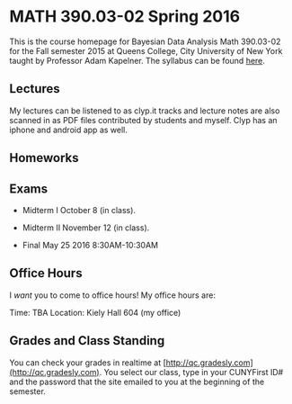 # MATH 390.03-02 Spring 2016

This is the course homepage for Bayesian Data Analysis Math 390.03-02 for the Fall semester 2015 at Queens College, City University of New York taught by Professor Adam Kapelner. The syllabus can be found [here](https://raw.githubusercontent.com/kapelner/QC_Math_390.03-02_Spr_2016/master/syllabus/syllabus.pdf).

## Lectures

My lectures can be listened to as clyp.it tracks and lecture notes are also scanned in as PDF files contributed by students and myself. Clyp has an iphone and android app as well.

<!--
* Lecture 23 [(audio)](https://clyp.it/2zhfyu1n) [(Anastassiya N)](https://github.com/kapelner/QC_Math_390.03-02_Spr_2016/blob/master/lectures/lec23an.pdf) [(Katherine S)](https://github.com/kapelner/QC_Math_390.03-02_Spr_2016/blob/master/lectures/lec23ks.pdf) [(Qingyun Ni)](https://github.com/kapelner/QC_Math_390.03-02_Spr_2016/blob/master/lectures/lec23qn.pdf) [(Javier Mucia)](https://github.com/kapelner/QC_Math_390.03-02_Spr_2016/blob/master/lectures/lec23jm.pdf) [(Prof)](https://github.com/kapelner/QC_Math_390.03-02_Spr_2016/blob/master/lectures/lec23kap.pdf)
* Lecture 22 [(audio)](https://clyp.it/z1z5m3ur) [(Lioneta Osario)](https://github.com/kapelner/QC_Math_390.03-02_Spr_2016/blob/master/lectures/lec22lo.pdf) [(Javier Mucia)](https://github.com/kapelner/QC_Math_390.03-02_Spr_2016/blob/master/lectures/lec22jm.pdf) [(Katherine Sandoval)](https://github.com/kapelner/QC_Math_390.03-02_Spr_2016/blob/master/lectures/lec22ks.pdf) [(Anastassiya N)](https://github.com/kapelner/QC_Math_390.03-02_Spr_2016/blob/master/lectures/lec22an.pdf) [(Prof)](https://github.com/kapelner/QC_Math_390.03-02_Spr_2016/blob/master/lectures/lec22kap.pdf)
* Lecture 21 [(audio)](https://clyp.it/jtzl05vc) [(Katherine Sandoval)](https://github.com/kapelner/QC_Math_390.03-02_Spr_2016/blob/master/lectures/lec21ks.pdf) [(Lioneta Osario)](https://github.com/kapelner/QC_Math_390.03-02_Spr_2016/blob/master/lectures/lec21lo.pdf) [(Javier Mucia)](https://github.com/kapelner/QC_Math_390.03-02_Spr_2016/blob/master/lectures/lec21jm.pdf) [(Anastassiya N)](https://github.com/kapelner/QC_Math_390.03-02_Spr_2016/blob/master/lectures/lec21an.pdf)  [(Prof)](https://github.com/kapelner/QC_Math_390.03-02_Spr_2016/blob/master/lectures/lec21kap.pdf)
* Lecture 20 [(audio)](https://clyp.it/cbj45ugf) [(Lioneta Osario)](https://github.com/kapelner/QC_Math_390.03-02_Spr_2016/blob/master/lectures/lec20lo.pdf) [(Anastassiya N)](https://github.com/kapelner/QC_Math_390.03-02_Spr_2016/blob/master/lectures/lec20an.pdf) [(Katherine Sandoval)](https://github.com/kapelner/QC_Math_390.03-02_Spr_2016/blob/master/lectures/lec20ks.pdf) [(Javier Mucia)](https://github.com/kapelner/QC_Math_390.03-02_Spr_2016/blob/master/lectures/lec20jm.pdf) [(Prof)](https://github.com/kapelner/QC_Math_390.03-02_Spr_2016/blob/master/lectures/lec20kap.pdf)
* Lecture 19 [(audio)](https://clyp.it/siwiuwhf) [(Katherine Sandoval)](https://github.com/kapelner/QC_Math_390.03-02_Spr_2016/blob/master/lectures/lec19ks.pdf) [(Anastassiya Neznanova)](https://github.com/kapelner/QC_Math_390.03-02_Spr_2016/blob/master/lectures/lec19an.pdf) [(Javier Mucia)](https://github.com/kapelner/QC_Math_390.03-02_Spr_2016/blob/master/lectures/lec19jm.pdf) [(Prof)](https://github.com/kapelner/QC_Math_390.03-02_Spr_2016/blob/master/lectures/lec19kap.pdf)
* Lecture 18 [(audio)](https://clyp.it/01zdogrk) [(Katherine Sandoval)](https://github.com/kapelner/QC_Math_390.03-02_Spr_2016/blob/master/lectures/lec18ks.pdf) [(Anastassiya N)](https://github.com/kapelner/QC_Math_390.03-02_Spr_2016/blob/master/lectures/lec18an.pdf) [(Qingyun Ni)](https://github.com/kapelner/QC_Math_390.03-02_Spr_2016/blob/master/lectures/lec18qn.pdf) [(Javier Mucia)](https://github.com/kapelner/QC_Math_390.03-02_Spr_2016/blob/master/lectures/lec18jm.pdf) [(Prof)](https://github.com/kapelner/QC_Math_390.03-02_Spr_2016/blob/master/lectures/lec18kap.pdf)
* Lecture 17 [(audio)](https://clyp.it/c2kdzgd3) [(Katherine Sandoval)](https://github.com/kapelner/QC_Math_390.03-02_Spr_2016/blob/master/lectures/lec17ks.pdf) [(Anastassiya Neznanova)](https://github.com/kapelner/QC_Math_390.03-02_Spr_2016/blob/master/lectures/lec17an.pdf) [(Prof)](https://github.com/kapelner/QC_Math_390.03-02_Spr_2016/blob/master/lectures/lec17kap.pdf) 
* Lecture 16 [(audio)](https://clyp.it/0r0najea) [(Qingyun Ni)](https://github.com/kapelner/QC_Math_390.03-02_Spr_2016/blob/master/lectures/lec16qn.pdf) [(Katherine Sandoval)](https://github.com/kapelner/QC_Math_390.03-02_Spr_2016/blob/master/lectures/lec16ks.pdf) [(Prof)](https://github.com/kapelner/QC_Math_390.03-02_Spr_2016/blob/master/lectures/lec16kap.pdf)
* Lecture 15 [(audio)](https://clyp.it/ov3jogc4) [(Katherine Sandoval)](https://github.com/kapelner/QC_Math_390.03-02_Spr_2016/blob/master/lectures/lec15ks.pdf) [(Anastassiya Neznanova)](https://github.com/kapelner/QC_Math_390.03-02_Spr_2016/blob/master/lectures/lec15an.pdf) [(Prof)](https://github.com/kapelner/QC_Math_390.03-02_Spr_2016/blob/master/lectures/lec15kap.pdf) 
* Lecture 14 [(audio)](https://clyp.it/fewqxodw) [(Katherine Sandoval)](https://github.com/kapelner/QC_Math_390.03-02_Spr_2016/blob/master/lectures/lec14ks.pdf) [(Qingyun Ni)](https://github.com/kapelner/QC_Math_390.03-02_Spr_2016/blob/master/lectures/lec14qn.pdf) [(Prof)](https://github.com/kapelner/QC_Math_390.03-02_Spr_2016/blob/master/lectures/lec14kap.pdf)
* Lecture 13 [(audio)](https://clyp.it/wb4m51rq) [(Katherine Sandoval)](https://github.com/kapelner/QC_Math_390.03-02_Spr_2016/blob/master/lectures/lec13ks.pdf) [(Qingyun Ni)](https://github.com/kapelner/QC_Math_390.03-02_Spr_2016/blob/master/lectures/lec13qn.pdf) [(Prof)](https://github.com/kapelner/QC_Math_390.03-02_Spr_2016/blob/master/lectures/lec13kap.pdf)
* Lecture 12 [(audio)](https://clyp.it/nbz0vkwy) [(Katherine Sandoval)](https://github.com/kapelner/QC_Math_390.03-02_Spr_2016/blob/master/lectures/lec12ks.pdf)  [(Prof)](https://github.com/kapelner/QC_Math_390.03-02_Spr_2016/blob/master/lectures/lec12kap.pdf)
* Lecture 11 [(audio)](https://clyp.it/0b1wp4to) [(Katherine Sandoval)](https://github.com/kapelner/QC_Math_390.03-02_Spr_2016/blob/master/lectures/lec11ks.pdf) [(Qingyun Ni)](https://github.com/kapelner/QC_Math_390.03-02_Spr_2016/blob/master/lectures/lec11qn.pdf) [(Prof)](https://github.com/kapelner/QC_Math_390.03-02_Spr_2016/blob/master/lectures/lec11kap.pdf)
* Lecture 10 [(audio)](https://clyp.it/tye43ctr) [(Katherine Sandoval)](https://github.com/kapelner/QC_Math_390.03-02_Spr_2016/blob/master/lectures/lec10ks.pdf) [(Qingyun Ni)](https://github.com/kapelner/QC_Math_390.03-02_Spr_2016/blob/master/lectures/lec10qn.pdf) [(Prof)](https://github.com/kapelner/QC_Math_390.03-02_Spr_2016/blob/master/lectures/lec10kap.pdf) 
* Lecture 9 [(audio)](https://clyp.it/ngnr5glv) [(Lioneta Osario)](https://github.com/kapelner/QC_Math_390.03-02_Spr_2016/blob/master/lectures/lec09lo.pdf) [(Prof)](https://github.com/kapelner/QC_Math_390.03-02_Spr_2016/blob/master/lectures/lec09kap.pdf) 
* Lecture 8 [(audio)](https://clyp.it/wwcvaoa0) [(Lioneta Osario)](https://github.com/kapelner/QC_Math_390.03-02_Spr_2016/blob/master/lectures/lec08lo.pdf) [(Prof)](https://github.com/kapelner/QC_Math_390.03-02_Spr_2016/blob/master/lectures/lec08kap.pdf)
* Lecture 7 [(audio)](https://clyp.it/lwujc2kg) [(Qingyun Ni)](https://github.com/kapelner/QC_Math_390.03-02_Spr_2016/blob/master/lectures/lec07qn.pdf) [(Prof)](https://github.com/kapelner/QC_Math_390.03-02_Spr_2016/blob/master/lectures/lec07kap.pdf)
* Lecture 6 [(audio)](https://clyp.it/ikhse5o0) [(Qingyun Ni)](https://github.com/kapelner/QC_Math_390.03-02_Spr_2016/blob/master/lectures/lec06qn.pdf) [(Kelvin Chang)](https://github.com/kapelner/QC_Math_390.03-02_Spr_2016/blob/master/lectures/lec06kc.pdf) [(Prof)](https://github.com/kapelner/QC_Math_390.03-02_Spr_2016/blob/master/lectures/lec06kap.pdf)
* Lecture 5 [(audio)](https://clyp.it/g3ragjsg) [(Katherine Sandoval)](https://github.com/kapelner/QC_Math_390.03-02_Spr_2016/blob/master/lectures/lec05ks.pdf) [(Prof)](https://github.com/kapelner/QC_Math_390.03-02_Spr_2016/blob/master/lectures/lec05kap.pdf)
* Lecture 4 [(Salma Ismail)](https://github.com/kapelner/QC_Math_390.03-02_Spr_2016/blob/master/lectures/lec04si.pdf) [(Prof)](https://github.com/kapelner/QC_Math_390.03-02_Spr_2016/blob/master/lectures/lec04kap.pdf)
* Lecture 3 [(Qingyun Ni)](https://github.com/kapelner/QC_Math_390.03-02_Spr_2016/blob/master/lectures/lec03qn.pdf) [(Prof)](https://github.com/kapelner/QC_Math_390.03-02_Spr_2016/blob/master/lectures/lec03kap.pdf)
* Lecture 2 [(Qingyun Ni)](https://github.com/kapelner/QC_Math_390.03-02_Spr_2016/blob/master/lectures/lec02qn.pdf) [(Gabriel Campos)](https://github.com/kapelner/QC_Math_390.03-02_Spr_2016/blob/master/lectures/lec02gc.pdf)   [(Prof)](https://github.com/kapelner/QC_Math_390.03-02_Spr_2016/blob/master/lectures/lec02kap.pdf)
* Lecture 1 [(Gabriel Campos)](https://github.com/kapelner/QC_Math_390.03-02_Spr_2016/blob/master/lectures/lec01gc.pdf) [(Prof)](https://github.com/kapelner/QC_Math_390.03-02_Spr_2016/blob/master/lectures/lec01kap.pdf)-->

## Homeworks

<!--
* [Homework 11](https://github.com/kapelner/QC_Math_390.03-02_Spr_2016/blob/master/homeworks/hw11/hw11.pdf?raw=true) (due 12/14/15)
* [Homework 10](https://github.com/kapelner/QC_Math_390.03-02_Spr_2016/blob/master/homeworks/hw10/hw10.pdf?raw=true) (due 12/4/15)
* [Homework 9](https://github.com/kapelner/QC_Math_390.03-02_Spr_2016/blob/master/homeworks/hw09/hw09.pdf?raw=true) (due 11/23/15)
* [Homework 8](https://github.com/kapelner/QC_Math_390.03-02_Spr_2016/blob/master/homeworks/hw08/hw08.pdf?raw=true) (due 11/6/15)
* [Homework 7](https://github.com/kapelner/QC_Math_390.03-02_Spr_2016/blob/master/homeworks/hw07/hw07.pdf?raw=true) (due 10/30/15)
* [Homework 6](https://github.com/kapelner/QC_Math_390.03-02_Spr_2016/blob/master/homeworks/hw06/hw06.pdf?raw=true) (due 10/23/15)
* [Homework 5](https://github.com/kapelner/QC_Math_390.03-02_Spr_2016/blob/master/homeworks/hw05/hw05.pdf?raw=true) (due 10/15/15)
* [Homework 4](https://github.com/kapelner/QC_Math_390.03-02_Spr_2016/blob/master/homeworks/hw04/hw04.pdf?raw=true) (due 10/02/15)
* [Homework 3](https://github.com/kapelner/QC_Math_390.03-02_Spr_2016/blob/master/homeworks/hw03/hw03.pdf?raw=true) (due 9/25/15)
* [Homework 2](https://github.com/kapelner/QC_Math_390.03-02_Spr_2016/blob/master/homeworks/hw02/hw02.pdf?raw=true) (due 9/17/15)
* [Homework 1](https://github.com/kapelner/QC_Math_390.03-02_Spr_2016/blob/master/homeworks/hw01/hw01.pdf?raw=true) (due 9/8/15)-->

## Exams

* Midterm I October 8 (in class). 

<!--
[(exam)](https://github.com/kapelner/QC_Math_390.03-02_Spr_2016/blob/master/exams/midterm1/midterm1.pdf) [(exam solutions)](https://github.com/kapelner/QC_Math_390.03-02_Spr_2016/blob/master/exams/midterm1/midterm1_solutions.pdf)-->

* Midterm II November 12 (in class). 

<!--
[(exam)](https://github.com/kapelner/QC_Math_390.03-02_Spr_2016/blob/master/exams/midterm2/midterm2.pdf) [(exam solutions)](https://github.com/kapelner/QC_Math_390.03-02_Spr_2016/blob/master/exams/midterm2/midterm2_solutions.pdf)-->

* Final May 25 2016 8:30AM-10:30AM

<!--
[(exam)](https://github.com/kapelner/QC_Math_390.03-02_Spr_2016/blob/master/exams/final/final.pdf) [(exam solutions)](https://github.com/kapelner/QC_Math_390.03-02_Spr_2016/blob/master/exams/final/final_solutions.pdf)-->

## Office Hours

I *want* you to come to office hours! My office hours are:

Time: TBA
Location: Kiely Hall 604 (my office)

## Grades and Class Standing

You can check your grades in realtime at [http://qc.gradesly.com](http://qc.gradesly.com). You select our class, type in your CUNYFirst ID# and the password that the site emailed to you at the beginning of the semester.
